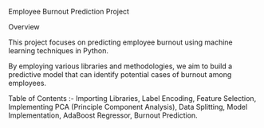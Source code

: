 Employee Burnout Prediction Project



Overview

This project focuses on predicting employee burnout using machine learning techniques in Python. 

By employing various libraries and methodologies, we aim to build a predictive model that can identify potential cases of burnout among employees.

Table of Contents :- 
Importing Libraries,
Label Encoding,
Feature Selection,
Implementing PCA (Principle Component Analysis),
Data Splitting,
Model Implementation,
AdaBoost Regressor,
Burnout Prediction.
